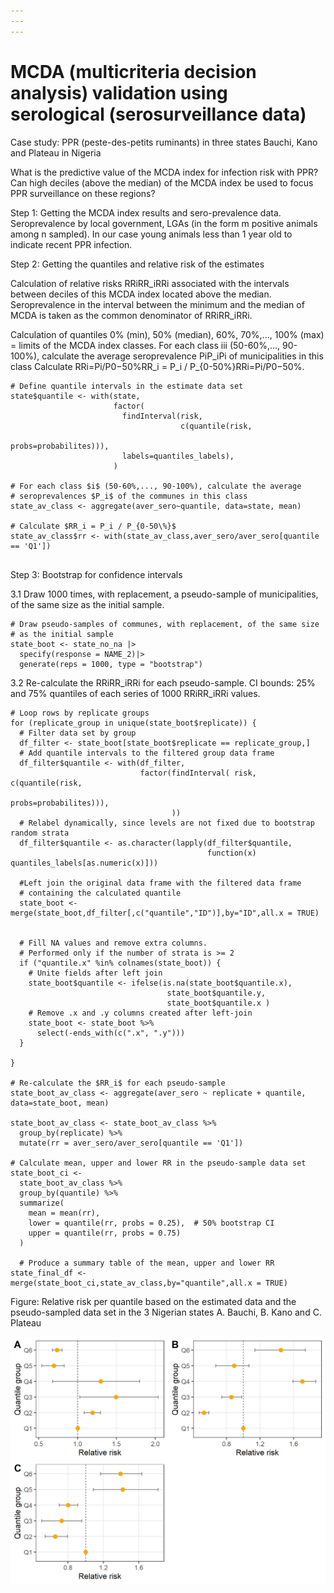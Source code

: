 ```yaml
---
---
---
```


# MCDA (multicriteria decision analysis) validation using serological (serosurveillance data)

Case study: PPR (peste-des-petits ruminants) in three states Bauchi, Kano and Plateau in Nigeria

What is the predictive value of the MCDA index for infection risk with PPR? Can high deciles (above the median) of the MCDA index be used to focus PPR surveillance on these regions?

Step 1: Getting the MCDA index results and sero-prevalence data. Seroprevalence by local government, LGAs (in the form m positive animals among n sampled). In our case young animals less than 1 year old to indicate recent PPR infection.

Step 2: Getting the quantiles and relative risk of the estimates

Calculation of relative risks RRiRR_iRRi associated with the intervals between deciles of this MCDA index located above the median. Seroprevalence in the interval between the minimum and the median of MCDA is taken as the common denominator of RRiRR_iRRi.

Calculation of quantiles 0% (min), 50% (median), 60%, 70%,..., 100% (max) = limits of the MCDA index classes. For each class iii (50-60%,..., 90-100%), calculate the average seroprevalence PiP_iPi of municipalities in this class Calculate RRi=Pi/P0−50%RR_i = P_i / P\_{0-50%}RRi=Pi/P0−50%.

```         
# Define quantile intervals in the estimate data set
state$quantile <- with(state, 
                       factor(
                         findInterval(risk, 
                                      c(quantile(risk, 
                                                 probs=probabilites))),
                         labels=quantiles_labels),
                       )
                       
# For each class $i$ (50-60%,..., 90-100%), calculate the average 
# seroprevalences $P_i$ of the communes in this class
state_av_class <- aggregate(aver_sero~quantile, data=state, mean)

# Calculate $RR_i = P_i / P_{0-50\%}$
state_av_class$rr <- with(state_av_class,aver_sero/aver_sero[quantile == 'Q1'])
                       
```

Step 3: Bootstrap for confidence intervals

3.1 Draw 1000 times, with replacement, a pseudo-sample of municipalities, of the same size as the initial sample.

```         
# Draw pseudo-samples of communes, with replacement, of the same size 
# as the initial sample
state_boot <- state_no_na |>
  specify(response = NAME_2)|>
  generate(reps = 1000, type = "bootstrap")
```

3.2 Re-calculate the RRiRR_iRRi for each pseudo-sample. CI bounds: 25% and 75% quantiles of each series of 1000 RRiRR_iRRi values.

```         
# Loop rows by replicate groups
for (replicate_group in unique(state_boot$replicate)) {
  # Filter data set by group
  df_filter <- state_boot[state_boot$replicate == replicate_group,]
  # Add quantile intervals to the filtered group data frame
  df_filter$quantile <- with(df_filter, 
                             factor(findInterval( risk, c(quantile(risk, 
                                                             probs=probabilites))),
                                    ))
  # Relabel dynamically, since levels are not fixed due to bootstrap random strata
  df_filter$quantile <- as.character(lapply(df_filter$quantile, 
                                            function(x) quantiles_labels[as.numeric(x)]))

  #Left join the original data frame with the filtered data frame
  # containing the calculated quantile
  state_boot <- merge(state_boot,df_filter[,c("quantile","ID")],by="ID",all.x = TRUE)


  # Fill NA values and remove extra columns. 
  # Performed only if the number of strata is >= 2 
  if ("quantile.x" %in% colnames(state_boot)) {
    # Unite fields after left join
    state_boot$quantile <- ifelse(is.na(state_boot$quantile.x),
                                   state_boot$quantile.y, 
                                   state_boot$quantile.x )
    # Remove .x and .y columns created after left-join
    state_boot <- state_boot %>% 
      select(-ends_with(c(".x", ".y")))
  }

}

# Re-calculate the $RR_i$ for each pseudo-sample
state_boot_av_class <- aggregate(aver_sero ~ replicate + quantile, data=state_boot, mean)

state_boot_av_class <- state_boot_av_class %>%
  group_by(replicate) %>%
  mutate(rr = aver_sero/aver_sero[quantile == 'Q1'])

# Calculate mean, upper and lower RR in the pseudo-sample data set
state_boot_ci <- 
  state_boot_av_class %>% 
  group_by(quantile) %>% 
  summarize(
    mean = mean(rr),
    lower = quantile(rr, probs = 0.25),  # 50% bootstrap CI
    upper = quantile(rr, probs = 0.75)
  )
  
  # Produce a summary table of the mean, upper and lower RR
state_final_df <- merge(state_boot_ci,state_av_class,by="quantile",all.x = TRUE)
```

Figure: Relative risk per quantile based on the estimated data and the pseudo-sampled data set in the 3 Nigerian states A. Bauchi, B. Kano and C. Plateau

![Relative risk per quantile based on the estimated data and the pseudo-sampled data set in the 3 Nigerian states A. Bauchi, B. Kano and C. Plateau ](output/figure_3_states.png)
